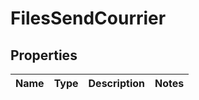 # FilesSendCourrier

## Properties
Name | Type | Description | Notes
------------ | ------------- | ------------- | -------------
